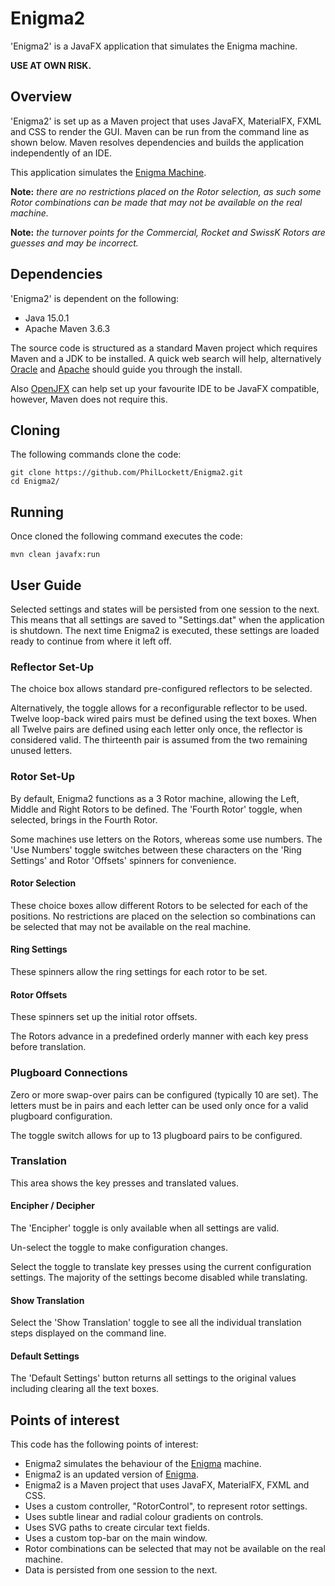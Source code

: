 # Enigma2

'Enigma2' is a JavaFX application that simulates the Enigma machine.

**USE AT OWN RISK.**

## Overview
'Enigma2' is set up as a Maven project that uses JavaFX, MaterialFX, FXML and 
CSS to render the GUI. 
Maven can be run from the command line as shown below.
Maven resolves dependencies and builds the application independently of an IDE.

This application simulates the [Enigma Machine](https://en.wikipedia.org/wiki/Enigma_machine). 

**Note:** _there are no restrictions placed on the Rotor selection, as such some 
Rotor combinations can be made that may not be available on the real machine._

**Note:** _the turnover points for the Commercial, Rocket and SwissK Rotors are 
guesses and may be incorrect._

## Dependencies
'Enigma2' is dependent on the following:

  * Java 15.0.1
  * Apache Maven 3.6.3

The source code is structured as a standard Maven project which requires Maven 
and a JDK to be installed. A quick web search will help, alternatively
[Oracle](https://www.java.com/en/download/) and 
[Apache](https://maven.apache.org/install.html) should guide you through the
install.

Also [OpenJFX](https://openjfx.io/openjfx-docs/) can help set up your 
favourite IDE to be JavaFX compatible, however, Maven does not require this.

## Cloning
The following commands clone the code:

	git clone https://github.com/PhilLockett/Enigma2.git
	cd Enigma2/

## Running
Once cloned the following command executes the code:

	mvn clean javafx:run

## User Guide
Selected settings and states will be persisted from one session to the next.
This means that all settings are saved to "Settings.dat" when the application 
is shutdown. The next time Enigma2 is executed, these settings are loaded ready 
to continue from where it left off.

### Reflector Set-Up
The choice box allows standard pre-configured reflectors to be selected. 

Alternatively, the toggle allows for a reconfigurable reflector to be used.
Twelve loop-back wired pairs must be defined using the text boxes. When all 
Twelve pairs are defined using each letter only once, the reflector is 
considered valid. The thirteenth pair is assumed from the two remaining 
unused letters.

### Rotor Set-Up
By default, Enigma2 functions as a 3 Rotor machine, allowing the Left, Middle 
and Right Rotors to be defined. The 'Fourth Rotor' toggle, when selected, 
brings in the Fourth Rotor.

Some machines use letters on the Rotors, whereas some use numbers. The 'Use 
Numbers' toggle switches between these characters on the 'Ring Settings'
and Rotor 'Offsets' spinners for convenience.

#### Rotor Selection
These choice boxes allow different Rotors to be selected for each of the 
positions. No restrictions are placed on the selection so combinations 
can be selected that may not be available on the real machine.

#### Ring Settings
These spinners allow the ring settings for each rotor to be set.

#### Rotor Offsets
These spinners set up the initial rotor offsets. 

The Rotors advance in a predefined orderly manner with each key press before 
translation.

### Plugboard Connections
Zero or more swap-over pairs can be configured (typically 10 are set). 
The letters must be in pairs and each letter can be used only once for a valid 
plugboard configuration.

The toggle switch allows for up to 13 plugboard pairs to be configured.

### Translation
This area shows the key presses and translated values.

#### Encipher / Decipher
The 'Encipher' toggle is only available when all settings are valid. 

Un-select the toggle to make configuration changes.

Select the toggle to translate key presses using the current configuration 
settings.
The majority of the settings become disabled while translating.

#### Show Translation
Select the 'Show Translation' toggle to see all the individual translation 
steps displayed on the command line.

#### Default Settings
The 'Default Settings' button returns all settings to the original values 
including clearing all the text boxes.

## Points of interest
This code has the following points of interest:

  * Enigma2 simulates the behaviour of the [Enigma](https://en.wikipedia.org/wiki/Enigma_machine) machine.
  * Enigma2 is an updated version of [Enigma](https://github.com/PhilLockett/Enigma).
  * Enigma2 is a Maven project that uses JavaFX, MaterialFX, FXML and CSS.
  * Uses a custom controller, "RotorControl", to represent rotor settings.
  * Uses subtle linear and radial colour gradients on controls.
  * Uses SVG paths to create circular text fields.
  * Uses a custom top-bar on the main window.
  * Rotor combinations can be selected that may not be available on the real machine.
  * Data is persisted from one session to the next.
